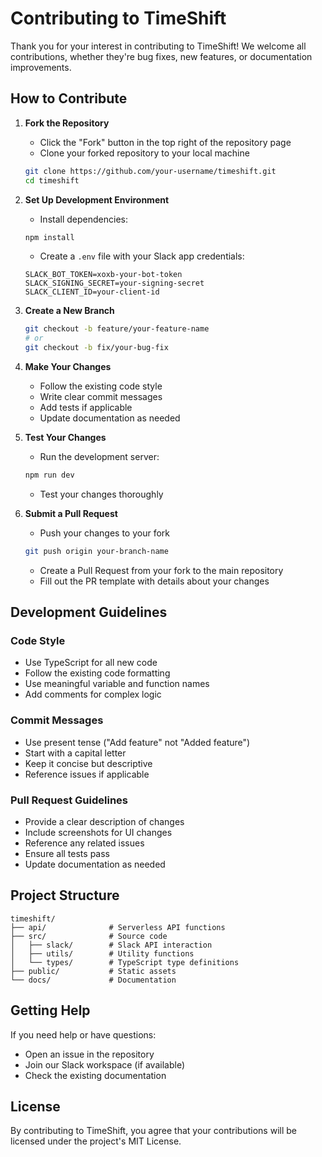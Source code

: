# Contributing to TimeShift

Thank you for your interest in contributing to TimeShift! We welcome all contributions, whether they're bug fixes, new features, or documentation improvements.

## How to Contribute

1. **Fork the Repository**
   - Click the "Fork" button in the top right of the repository page
   - Clone your forked repository to your local machine
   ```bash
   git clone https://github.com/your-username/timeshift.git
   cd timeshift
   ```

2. **Set Up Development Environment**
   - Install dependencies:
   ```bash
   npm install
   ```
   - Create a `.env` file with your Slack app credentials:
   ```
   SLACK_BOT_TOKEN=xoxb-your-bot-token
   SLACK_SIGNING_SECRET=your-signing-secret
   SLACK_CLIENT_ID=your-client-id
   ```

3. **Create a New Branch**
   ```bash
   git checkout -b feature/your-feature-name
   # or
   git checkout -b fix/your-bug-fix
   ```

4. **Make Your Changes**
   - Follow the existing code style
   - Write clear commit messages
   - Add tests if applicable
   - Update documentation as needed

5. **Test Your Changes**
   - Run the development server:
   ```bash
   npm run dev
   ```
   - Test your changes thoroughly

6. **Submit a Pull Request**
   - Push your changes to your fork
   ```bash
   git push origin your-branch-name
   ```
   - Create a Pull Request from your fork to the main repository
   - Fill out the PR template with details about your changes

## Development Guidelines

### Code Style
- Use TypeScript for all new code
- Follow the existing code formatting
- Use meaningful variable and function names
- Add comments for complex logic

### Commit Messages
- Use present tense ("Add feature" not "Added feature")
- Start with a capital letter
- Keep it concise but descriptive
- Reference issues if applicable

### Pull Request Guidelines
- Provide a clear description of changes
- Include screenshots for UI changes
- Reference any related issues
- Ensure all tests pass
- Update documentation as needed

## Project Structure

```
timeshift/
├── api/              # Serverless API functions
├── src/              # Source code
│   ├── slack/        # Slack API interaction
│   ├── utils/        # Utility functions
│   └── types/        # TypeScript type definitions
├── public/           # Static assets
└── docs/             # Documentation
```

## Getting Help

If you need help or have questions:
- Open an issue in the repository
- Join our Slack workspace (if available)
- Check the existing documentation

## License

By contributing to TimeShift, you agree that your contributions will be licensed under the project's MIT License. 